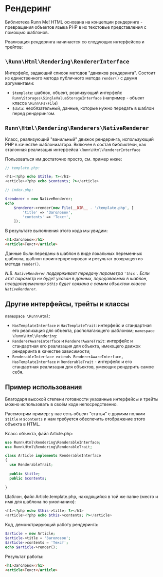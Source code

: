 Рендеринг
=========

Библиотека Runn Me! HTML основана на концепции рендеринга - превращения объектов языка PHP в их текстовые представления 
с помощью шаблонов.

Реализация рендеринга начинается со следующих интерфейсов и трейтов:

`\Runn\Html\Rendering\RendererInterface`
------------------------------
Интерфейс, задающий список методов "движков рендеринга". Состоит из единственного метода публичного метода `render()` 
с двумя аргументами:
- `$template`: шаблон, объект, реализующий интерфейс `Runn\Storages\SingleValueStorageInterface` (например - объект 
класса `\Runn\Fs\File`)
- `$data`: необязательный, данные, которые нужно передать в шаблон перед рендерингом.

`Runn\Html\Rendering\Renderers\NativeRenderer`
------------------------------------
Класс, реализующий "ванильный" движок рендеринга, использующий PHP в качестве шаблонизатора. Включен в состав библиотеки, 
как эталонная реализация интерфейса `\Runn\Html\RendererInterface`

Пользоваться им достаточно просто, см. пример ниже: 

```php
// template.php:

<h1><?php echo $title; ?></h1>
<article><?php echo $contents; ?></article>

// index.php:

$renderer = new NativeRenderer;
echo 
    $renderer->render(new File(__DIR__ . '/template.php', [
        'title' => 'Заголовок',
        'contents' => 'Текст',
    ]);

```

В результате выполнения этого кода мы увидим:
```html
<h1>Заголовок</h1>
<article>Текст</article>
```

Данные были переданы в шаблон в виде локальных переменных шаблона, шаблон проинтерпретирован и результат возвращен 
из метода `render()`.

_N.B. `NativeRenderer` поддерживает передачу параметра `'this'`. Если этот параметр не будет указан в данных, 
передаваемых в шаблон, псевдопеременная `$this` будет связана с самим объектом класса `NativeRenderer`._ 

Другие интерфейсы, трейты и классы
----------------------------------

`namespace \Runn\Html`:
- `HasTemplateInterface` и `HasTemplateTrait`: интерфейс и стандартная его реализация для объекта, располагающего шаблоном;
`namespace \Runn\Html\Rendering`:
- `RendererAwareInterface` и `RendererAwareTrait`: интерфейс и стандартная его реализация для объекта, имеющего движок 
рендеринга в качестве зависимости;
- `RenderableInterface extends RendererAwareInterface, HasTemplateInterface` и `RenderableTrait` - интерфейс и его 
стандартная реализация для объектов, умеющих рендерить самое себя.
 
Пример использования
--------------------

Благодаря высокой степени готовности указанные интерфейсы и трейты можно использовать в своём коде непосредственно.

Рассмотрим пример: у нас есть объект "статья" с двумям полями `$title` и `$contents` и нам требуется обеспечить отображение 
этого объекта в HTML.

Класс объекта, файл Article.php:
```php
use Runn\Html\Rendering\RenderableInterface;
use Runn\Html\Rendering\RenderableTrait;

class Article implements RenderableInterface
{
  use RenderableTrait;
  
  public $title;
  public $contents; 
  
}
```

Шаблон, файл Article.template.php, находящийся в той же папке (место и имя для шаблона по умолчанию):
```php
<h1><?php echo $this->title; ?></h1>
<article><?php echo $this->contents; ?></article>
```

Код, демонстрирующий работу рендеринга:
```php
$article = new Article;
$article->title = 'Заголовок';
$article->contents = 'Текст';
echo $article->render();
```

Результат работы:
```html
<h1>Заголовок</h1>
<article>Текст</article>
```
